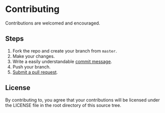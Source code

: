 # Contributing
Contributions are welcomed and encouraged.

## Steps
1. Fork the repo and create your branch from `master`.
2. Make your changes.
3. Write a easily understandable [commit message](http://tbaggery.com/2008/04/19/a-note-about-git-commit-messages.html).
4. Push your branch.
5. [Submit a pull request](https://help.github.com/articles/about-pull-requests/).

## License
By contributing to, you agree that your contributions will be licensed under the LICENSE file in the root directory of this source tree.
